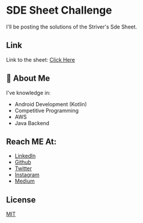 
# SDE Sheet Challenge

I'll be posting the solutions of the Striver's Sde Sheet.


## Link
Link to the sheet: [Click Here](https://takeuforward.org/interviews/strivers-sde-sheet-top-coding-interview-problems/)
## 🚀 About Me
I've knowledge in:
- Android Development (Kotlin)
- Competitive Programming
- AWS
- Java Backend




## Reach ME At:

- [LinkedIn](https://www.linkedin.com/in/anvit-dubey-b0a205200/)
- [Github](https://github.com/anvbey)
- [Twitter](https://twitter.com/anvitgoga)
- [Instagram](https://www.instagram.com/dubeyji_29/)
- [Medium](https://medium.com/@anvitgogoa)

## License

[MIT](https://choosealicense.com/licenses/mit/)


